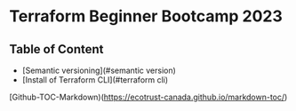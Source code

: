 # Terraform Beginner Bootcamp 2023

## Table of Content

- [Semantic versioning](#semantic version)
- [Install of Terraform CLI](#terraform cli)


[Github-TOC-Markdown)(https://ecotrust-canada.github.io/markdown-toc/)

